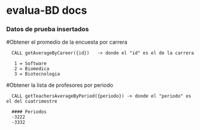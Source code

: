 # evalua-BD docs
### Datos de prueba insertados

#Obtener el promedio de la encuesta por carrera

      CALL getAverageByCareer({id})   -> donde el "id" es el de la carrera 

       1 = Software
       2 = Biomedica
       3 = Biotecnologia

    

#Obtener la lista de profesores por periodo

      CALL getTeachersAverageByPeriod({periodo}) -> donde el "periodo" es el del cuatrimestre 

      #### Periodos 
      -3222
      -3332

